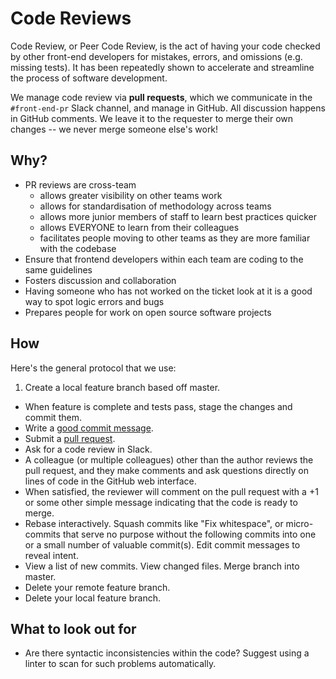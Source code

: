 # Code Reviews

Code Review, or Peer Code Review, is the act of having your code checked by other front-end developers for mistakes, errors, and omissions (e.g. missing tests). It has been repeatedly shown to accelerate and streamline the process of software development.

We manage code review via **pull requests**, which we communicate in the `#front-end-pr` Slack channel, and manage in GitHub. All discussion happens in GitHub comments. We leave it to the requester to merge their own changes -- we never merge someone else's work!

## Why?

- PR reviews are cross-team
    - allows greater visibility on other teams work
    - allows for standardisation of methodology across teams
    - allows more junior members of staff to learn best practices quicker
    - allows EVERYONE to learn from their colleagues
    - facilitates people moving to other teams as they are more familiar with the codebase
- Ensure that frontend developers within each team are coding to the same guidelines
- Fosters discussion and collaboration
- Having someone who has not worked on the ticket look at it is a good way to spot logic errors and bugs
- Prepares people for work on open source software projects

## How

Here's the general protocol that we use:

1. Create a local feature branch based off master.
* When feature is complete and tests pass, stage the changes and commit them.
* Write a [good commit message](commit-messages.md).
* Submit a [pull request](https://help.github.com/articles/using-pull-requests/).
* Ask for a code review in Slack.
* A colleague (or multiple colleagues) other than the author reviews the pull request, and they make comments and ask questions directly on lines of code in the GitHub web interface.
* When satisfied, the reviewer will comment on the pull request with a +1 or some other simple message indicating that the code is ready to merge.
* Rebase interactively. Squash commits like "Fix whitespace", or micro-commits that serve no purpose without the following commits into one or a small number of valuable commit(s). Edit commit messages to reveal intent.
* View a list of new commits. View changed files. Merge branch into master.
* Delete your remote feature branch.
* Delete your local feature branch.

## What to look out for

* Are there syntactic inconsistencies within the code? Suggest using a linter to scan for such problems automatically.
